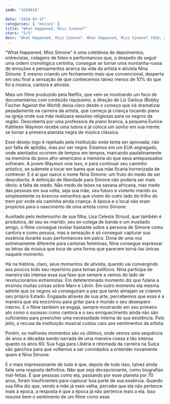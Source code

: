 ```yaml
---
imdb: "4284010"

date: "2016-02-17"
categories: [ "movies" ]
title: "What Happened, Miss Simone?"
stars: "5/5"
desc: "What Happened, Miss Simone?. What Happened, Miss Simone? (USA, 2015). Dirigido por Liz Garbus. Com James Baldwin, Stokely Carmichael, Walter Cronkite, Stanley Crouch, Gerrit De Bruin, Dick Gregory, Hugh M. Hefner, Elisabeth Henry-Macari, Lisa Simone Kelly. Crítica escrita para o site CinemAqui."
---
```

"What Happened, Miss Simone" é uma coletânea de depoimentos, entrevistas, colagens de fotos e performances que, a despeito de seguir uma ordem cronológica certinha, consegue se tornar uma montanha-russa de emoções e pensamentos acerca da vida da artista e ativista Nina Simone. E mesmo criando um fechamento mais que convencional, desperta em seu final a sensação de que conhecemos talvez menos de 10% do que foi a música, cantora e ativista.

Mais um filme produzido pela Netflix, que vem se mostrando um foco de documentários com conteúdo riquíssimo, a direção de Liz Garbus (Bobby Fischer Against the World) deixa claro desde o começo que irá dramatizar pesadamente na carreira da artista, que começa já criança tocando piano na igreja onde sua mãe realizava sessões religiosas para os negros da região. Descoberta por uma professora de piano branca, a pequena Eunice Kathleen Waymon recebe uma tutora e já coloca um sonho em sua mente: se tornar a primeira pianista negra de música clássica.

Esse desejo logo é rejeitado pela instituição onde tenta ser aprovada; não por falta de aptidão, mas por ser negra. Estamos em um EUA segregado, onde atentados ocorrem de tempos em tempos, marcando paulatinamente na memória do povo afro-americano a memória do que seus antepassados sofreram. A jovem Waymon vive isso, e para continuar seu caminho artístico, se submete a tocar em bares que sua mãe ficaria horrorizada de conhecer. E é aí que nasce o nome Nina Simone: um fruto do medo de ser descoberta. A definição de liberdade para Simone não poderia ser mais óbvio: a falta de medo. Não medo de leões na savana africana, mas medo das pessoas em sua volta, seja sua mãe, seu futuro e violento marido ou simplesmente os brancos estranhos que vivem do outro lado do trilho do trem por onde ela caminha ainda criança. A época e o local não eram propícios para o nascimento de uma artista como Simone.

Auxiliado pelo testemunho de sua filha, Lisa Celeste Stroud, que também é produtora, de seu ex-marido, seu ex-colega de banda e um inusitado amigo, o filme consegue revelar bastante sobre a persona de Simone como cantora e como pessoa, mas a sensação é só conseguir capturar sua essência durante suas performances em palco. Dona de uma voz extremamente diferente para cantoras femininas, Nina consegue expressar as letras da música que toca de uma forma que parecem torná-las únicas naquele momento.

Há na história, claro, seus momentos de ativista, quando vai convergindo aos poucos todo seu repertório para temas políticos. Nina participa de maneira tão intensa essa sua fase que sempre a vemos do lado de revolucionários extremistas. Em deteterminado momento diz que fulana a ensinou muitas coisas sobre Marx e Lênin. Em outro momento ela mesma admite que os negros só conseguiram a paz que tanto almejam se criarem seu próprio Estado. Engajada através de sua arte, percebemos que essa é a maneira que ela encontrou para gritar para o mundo o seu desespero interno. E o filme também se engaja, sempre mostrando em seu primeiro ato como o sucesso como cantora e o seu enriquecimento ainda não são suficientes para preencher uma necessidade interna de sua existência. Pelo jeito, a recusa da instituição musical custou caro aos sentimentos da artista.

Porém, os melhores momentos são os últimos, onde vemos uma sequência de anos e décadas sendo narrada de uma maneira coesa e tão intensa quanto os anos 60. Sua fuga para Libéria e retomada da carreira na Suíça são ganchos para que voltemos a ser convidados a entender novamente quem é Nina Simone.

E o mais impressionante de tudo é que, depois de tudo isso, talvez ainda falte uma resposta definitiva. Não que seja decepcionante, como biografias mal-feitas. É que pessoas como ela, passando por esse planeta por 70 anos, foram insuficientes para capturar boa parte de sua essência. Quando sua filha diz que, vendo a mãe já mais velha, percebe que ela não pertence mais à epoca, a resposta é que a época já não pertence mais a ela. Isso resume bem o sentimento de um filme como esse.

